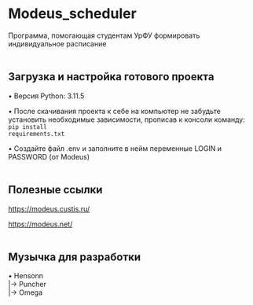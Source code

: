 # Modeus_scheduler
Программа, помогающая студентам УрФУ формировать индивидуальное расписание
<br /> <br />


## Загрузка и настройка готового проекта
• Версия Python: 3.11.5

• После скачивания проекта к себе на компьютер не забудьте установить необходимые зависимости, прописав к консоли команду: 
<code>pip install requirements.txt</code>

• Создайте файл .env и заполните в нейм переменные LOGIN и PASSWORD (от Modeus)
<br /> <br />


## Полезные ссылки
https://modeus.custis.ru/

https://modeus.net/
<br /> <br />


## Музычка для разработки 
• Hensonn <br />
|-> Puncher <br />
|-> Omega

<!--
• Inon Zur <br />
|-> Main Theme (Fallout 4) <br />
|-> Hope Remains <br />
|-> Rebuild, Renew

• Jeremy Soule (Skyrim) <br />
|-> From Past to Present ♡ <br />
|-> Wind Guide You <br />
-->

